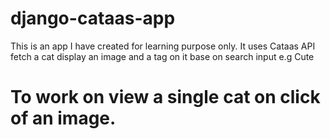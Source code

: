 # django-cataas-app
This is an app I have created for learning purpose only. It uses Cataas API fetch a cat display an image and a tag on it base on search input e.g Cute
# To work on view a single cat on click of an image.
